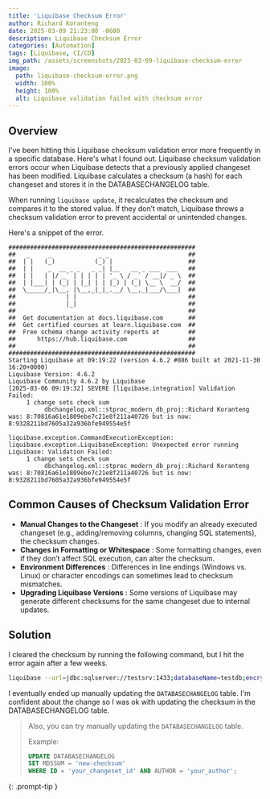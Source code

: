 ```yaml
---
title: 'Liquibase Checksum Error'
author: Richard Koranteng
date: 2025-03-09 21:23:00 -0600
description: Liquibase Checksum Error
categories: [Automation]
tags: [Liquibase, CI/CD]
img_path: /assets/screenshots/2025-03-09-liquibase-checksum-error
image:
  path: liquibase-checksum-error.png
  width: 100%
  height: 100%
  alt: Liquibase validation failed with checksum error
---
```


## Overview
I've been hitting this Liquibase checksum validation error more frequently in a specific database. Here's what I found out. Liquibase checksum validation errors occur when Liquibase detects that a previously applied changeset has been modified. Liquibase calculates a checksum (a hash) for each changeset and stores it in the DATABASECHANGELOG table. 

When running `liquibase update`, it recalculates the checksum and compares it to the stored value. If they don’t match, Liquibase throws a checksum validation error to prevent accidental or unintended changes. 

Here's a snippet of the error.

```text
####################################################
##   _     _             _ _                      ##
##  | |   (_)           (_) |                     ##
##  | |    _  __ _ _   _ _| |__   __ _ ___  ___   ##
##  | |   | |/ _` | | | | | '_ \ / _` / __|/ _ \  ##
##  | |___| | (_| | |_| | | |_) | (_| \__ \  __/  ##
##  \_____/_|\__, |\__,_|_|_.__/ \__,_|___/\___|  ##
##              | |                               ##
##              |_|                               ##
##                                                ## 
##  Get documentation at docs.liquibase.com       ##
##  Get certified courses at learn.liquibase.com  ## 
##  Free schema change activity reports at        ##
##      https://hub.liquibase.com                 ##
##                                                ##
####################################################
Starting Liquibase at 09:19:22 (version 4.6.2 #886 built at 2021-11-30 16:20+0000)
Liquibase Version: 4.6.2
Liquibase Community 4.6.2 by Liquibase
[2025-03-06 09:19:32] SEVERE [liquibase.integration] Validation Failed:
     1 change sets check sum
          dbchangelog.xml::stproc_modern_db_proj::Richard Koranteng was: 8:70816a61e1809ebe7c21e8f211a40726 but is now: 8:9328211bd7605a32a936bfe949554e5f

liquibase.exception.CommandExecutionException: liquibase.exception.LiquibaseException: Unexpected error running Liquibase: Validation Failed:
     1 change sets check sum
          dbchangelog.xml::stproc_modern_db_proj::Richard Koranteng was: 8:70816a61e1809ebe7c21e8f211a40726 but is now: 8:9328211bd7605a32a936bfe949554e5f

```

## Common Causes of Checksum Validation Error

- **Manual Changes to the Changeset** : If you modify an already executed changeset (e.g., adding/removing columns, changing SQL statements), the checksum changes.
- **Changes in Formatting or Whitespace** : Some formatting changes, even if they don’t affect SQL execution, can alter the checksum.
- **Environment Differences** : Differences in line endings (Windows vs. Linux) or character encodings can sometimes lead to checksum mismatches.
- **Upgrading Liquibase Versions** : Some versions of Liquibase may generate different checksums for the same changeset due to internal updates.

## Solution
I cleared the checksum by running the following command, but I hit the error again after a few weeks.
```sh
liquibase --url=jdbc:sqlserver://testsrv:1433;databaseName=testdb;encrypt=true;trustServerCertificate=true; --username=oopss --password='cant.touch.this' clear-checksums
```

I eventually ended up manually updating the `DATABASECHANGELOG` table. I'm confident about the change so I was ok with updating the checksum in the DATABASECHANGELOG table. 

> Also, you can try manually updating the `DATABASECHANGELOG` table. 
>
> Example:
> ```sql
> UPDATE DATABASECHANGELOG 
> SET MD5SUM = 'new-checksum' 
> WHERE ID = 'your_changeset_id' AND AUTHOR = 'your_author';
> ```
{: .prompt-tip }
